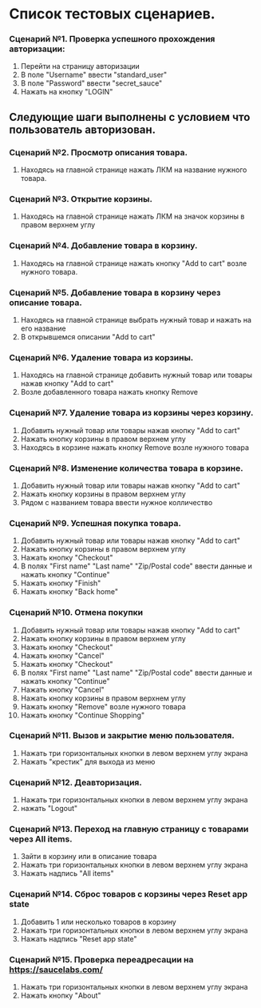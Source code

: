 # Список тестовых сценариев.

### Сценарий №1. Проверка успешного прохождения авторизации:
1. Перейти на страницу авторизации
2. В поле "Username" ввести "standard_user"
3. В поле "Password" ввести "secret_sauce"
4. Нажать на кнопку "LOGIN"

## Следующие шаги выполнены с условием что пользователь авторизован.

### Сценарий №2. Просмотр описания товара.
1. Находясь на главной странице нажать ЛКМ на название нужного товара.

### Сценарий №3. Открытие корзины.
1. Находясь на главной странице нажать ЛКМ на значок корзины в правом верхнем углу

### Сценарий №4. Добавление товара в корзину.
1. Находясь на главной странице нажать кнопку "Add to cart" возле нужного товара.

### Сценарий №5. Добавление товара в корзину через описание товара.
1. Находясь на  главной странице выбрать нужный товар и нажать на его название
2. В открывшемся описании "Add to cart"

### Сценарий №6. Удаление товара из корзины.
1. Находясь на главной странице добавить нужный товар или товары нажав кнопку "Add to cart"
2. Возле добавленного товара нажать кнопку Remove

### Сценарий №7. Удаление товара из корзины через корзину.
1. Добавить нужный товар или товары нажав кнопку "Add to cart"
2. Нажать кнопку корзины в правом верхнем углу
3. Находясь в корзине нажать кнопку Remove возле нужного товара

### Сценарий №8. Изменение количества товара в корзине.
1. Добавить нужный товар или товары нажав кнопку "Add to cart"
2. Нажать кнопку корзины в правом верхнем углу
3. Рядом с названием товара ввести нужное колличество

### Сценарий №9. Успешная покупка товара.
1. Добавить нужный товар или товары нажав кнопку "Add to cart"
2. Нажать кнопку корзины в правом верхнем углу
3. Нажать кнопку "Checkout"
4. В полях "First name" "Last name" "Zip/Postal code" ввести данные и нажать кнопку "Continue"
5. Нажать кнопку "Finish"
6. Нажать кнопку "Back home"

### Сценарий №10. Отмена покупки
1. Добавить нужный товар или товары нажав кнопку "Add to cart"
2. Нажать кнопку корзины в правом верхнем углу
3. Нажать кнопку "Checkout"
4. Нажать кнопку "Cancel"
5. Нажать кнопку "Checkout"
6. В полях "First name" "Last name" "Zip/Postal code" ввести данные и нажать кнопку "Continue"
7. Нажать кнопку "Cancel"
8. Нажать кнопку корзины в правом верхнем углу
9. Нажать кнопку "Remove" возле нужного товара
10. Нажать кнопку "Continue Shopping"

### Сценарий №11. Вызов и закрытие меню пользователя.
1. Нажать три горизонтальных кнопки в левом верхнем углу экрана
2. Нажать "крестик" для выхода из меню
 
### Сценарий №12. Деавторизация.
1. Нажать три горизонтальных кнопки в левом верхнем углу экрана
2. нажать "Logout"

### Сценарий №13. Переход на главную страницу с товарами через All items.
1. Зайти в корзину или в описание товара
2. Нажать три горизонтальных кнопки в левом верхнем углу экрана
3. Нажать надпись "All items"

### Сценарий №14. Сброс товаров с корзины через Reset app state
1. Добавить 1 или несколько товаров в корзину
2. Нажать три горизонтальных кнопки в левом верхнем углу экрана
3. Нажать надпись "Reset app state"

### Сценарий №15. Проверка переадресации на https://saucelabs.com/
1. Нажать три горизонтальных кнопки в левом верхнем углу экрана
2. Нажать кнопку "About"
